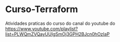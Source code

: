 # Curso-Terraform

Atividades praticas do curso do canal do youtube do https://www.youtube.com/playlist?list=PLWQmZVQayUUIgSmOj3GPH2BJcn0hOzIaP
